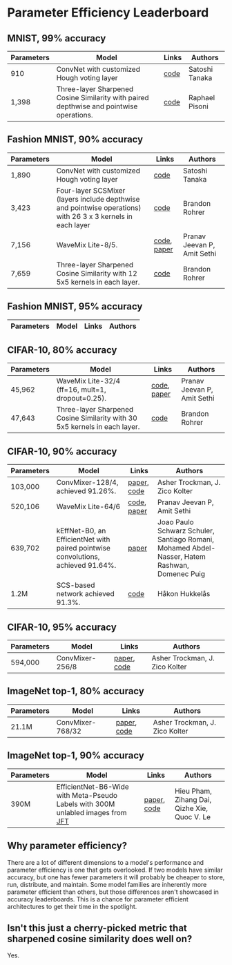 # Parameter Efficiency Leaderboard

## MNIST, 99% accuracy

| Parameters  | Model | Links | Authors |
| ------------- | ------------- | ------------- | ------------- |
| 910 | ConvNet with customized Hough voting layer | [code](https://colab.research.google.com/drive/1HFwUZQ91CKMGU63KHgvS9kFZgL-w2Cya) | Satoshi Tanaka |
| 1,398  | Three-layer Sharpened Cosine Similarity with paired depthwise and pointwise operations.  | [code](https://colab.research.google.com/drive/1Lo-P_lMbw3t2RTwpzy1p8h0uKjkCx-RB?usp=sharing) | Raphael Pisoni |

## Fashion MNIST, 90% accuracy

| Parameters  | Model | Links | Authors |
| ------------- | ------------- | ------------- | ------------- |
| 1,890 | ConvNet with customized Hough voting layer | [code](https://colab.research.google.com/drive/1Jl5OZFTINXkJPPJ5-Xe3_1uV4iAIzqwt) | Satoshi Tanaka |
| 3,423 | Four-layer SCSMixer (layers include depthwise and pointwise operations) with 26 3 x 3 kernels in each layer | [code](https://github.com/brohrer/scs_torch_gallery/blob/main/fashion_90_3423.py) | Brandon Rohrer |
| 7,156  | WaveMix Lite-8/5.  | [code](https://github.com/pranavphoenix/WaveMix), [paper](https://arxiv.org/pdf/2203.03689.pdf) | Pranav Jeevan P, Amit Sethi|
| 7,659 | Three-layer Sharpened Cosine Similarity with 12 5x5 kernels in each layer. | [code](https://github.com/brohrer/scs_torch_gallery/blob/main/fashion_90_7659.py) | Brandon Rohrer |

## Fashion MNIST, 95% accuracy

| Parameters  | Model | Links | Authors |
| ------------- | ------------- | ------------- | ------------- |


## CIFAR-10, 80% accuracy

| Parameters  | Model | Links | Authors |
| ------------- | ------------- | ------------- | ------------- |
| 45,962  | WaveMix Lite-32/4 (ff=16, mult=1, dropout=0.25).  | [code](https://github.com/pranavphoenix/WaveMix), [paper](https://arxiv.org/pdf/2203.03689.pdf) | Pranav Jeevan P, Amit Sethi|
| 47,643 | Three-layer Sharpened Cosine Similarity with 30 5x5 kernels in each layer. | [code](https://github.com/brohrer/scs_torch_gallery/blob/main/cifar10_80_47643.py) | Brandon Rohrer |


## CIFAR-10, 90% accuracy

| Parameters  | Model | Links | Authors |
| ------------- | ------------- | ------------- | ------------- |
|  103,000 | ConvMixer-128/4, achieved 91.26%. | [paper](https://arxiv.org/pdf/2201.09792v1.pdf), [code](https://github.com/locuslab/convmixer) | Asher Trockman, J. Zico Kolter |
| 520,106 | WaveMix Lite-64/6  | [code](https://github.com/pranavphoenix/WaveMix), [paper](https://arxiv.org/pdf/2203.03689.pdf) | Pranav Jeevan P, Amit Sethi| 
| 639,702 | kEffNet-B0, an EfficientNet with paired pointwise convolutions, achieved 91.64%. | [paper](https://www.researchgate.net/publication/355214501_Grouped_Pointwise_Convolutions_Significantly_Reduces_Parameters_in_EfficientNet/fulltext/6168f71b66e6b95f07cb7118/Grouped-Pointwise-Convolutions-Significantly-Reduces-Parameters-in-EfficientNet.pdf) | Joao Paulo Schwarz Schuler, Santiago Romani, Mohamed Abdel-Nasser, Hatem Rashwan, Domenec Puig |
 | 1.2M | SCS-based network achieved 91.3%. | [code](https://github.com/hukkelas/sharpened_cosine_similarity_torch/blob/main/sharpened_cosine_similarity.py) | Håkon Hukkelås |

## CIFAR-10, 95% accuracy

| Parameters  | Model | Links | Authors |
| ------------- | ------------- | ------------- | ------------- |
|  594,000 | ConvMixer-256/8 | [paper](https://arxiv.org/pdf/2201.09792v1.pdf), [code](https://github.com/locuslab/convmixer) | Asher Trockman, J. Zico Kolter |


## ImageNet top-1, 80% accuracy

| Parameters  | Model | Links | Authors |
| ------------- | ------------- | ------------- | ------------- |
| 21.1M | ConvMixer-768/32 | [paper](https://arxiv.org/pdf/2201.09792v1.pdf), [code](https://github.com/locuslab/convmixer) | Asher Trockman, J. Zico Kolter |

## ImageNet top-1, 90% accuracy

| Parameters  | Model | Links | Authors |
| ------------- | ------------- | ------------- | ------------- |
| 390M | EfficientNet-B6-Wide with Meta-Pseudo Labels with 300M unlabled images from [JFT](https://paperswithcode.com/dataset/jft-300m)| [paper](https://openaccess.thecvf.com/content/CVPR2021/papers/Pham_Meta_Pseudo_Labels_CVPR_2021_paper.pdf), [code](https://github.com/google-research/google-research/tree/master/meta_pseudo_labels) | Hieu Pham, Zihang Dai, Qizhe Xie, Quoc V. Le |



## Why parameter efficiency?

There are a lot of different dimensions to a model's performance and parameter efficiency is one that gets overlooked. If two models have similar accuracy, but one has fewer parameters it will probably be cheaper to store, run, distribute, and maintain. Some model families are inherently more parameter efficient than others, but those differences aren't showcased in accuracy leaderboards. This is a chance for parameter efficient architectures to get their time in the spotlight.

## Isn't this just a cherry-picked metric that sharpened cosine similarity does well on?

Yes. 
